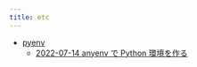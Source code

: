 ```yaml
---
title: etc
---
```



- [pyenv](./pyenv/index.md)
    - [2022-07-14 anyenv で Python 環境を作る](./../../../../d/2022/07/14/anyenv_で_Python_環境を作る.md)




